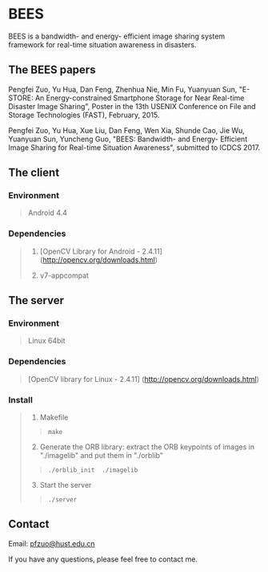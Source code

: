 # BEES

BEES is a bandwidth- and energy- efficient image sharing system framework for real-time situation awareness in disasters.

## The BEES papers

Pengfei Zuo, Yu Hua, Dan Feng, Zhenhua Nie, Min Fu, Yuanyuan Sun, "E-STORE: An Energy-constrained Smartphone Storage for Near Real-time Disaster Image Sharing", Poster in the 13th USENIX Conference on File and Storage Technologies (FAST), February, 2015.

Pengfei Zuo, Yu Hua, Xue Liu, Dan Feng, Wen Xia, Shunde Cao, Jie Wu, Yuanyuan Sun, Yuncheng Guo, "BEES: Bandwidth- and Energy- Efficient Image Sharing for Real-time Situation Awareness", submitted to ICDCS 2017.


## The client


### Environment
>Android 4.4

### Dependencies

>1. [OpenCV Library for Android - 2.4.11] (http://opencv.org/downloads.html)
>
>2. v7-appcompat


## The server


### Environment
>Linux 64bit

### Dependencies
> [OpenCV library for Linux - 2.4.11] (http://opencv.org/downloads.html)

### Install

> 1. Makefile
>> `make` 	
>
> 2. Generate the ORB library: extract the ORB keypoints of images in "./imagelib" and put them in "./orblib"
>> `./orblib_init  ./imagelib`
> 
> 3. Start the server 
>> `./server`

## Contact


Email: pfzuo@hust.edu.cn

If you have any questions, please feel free to contact me. 

